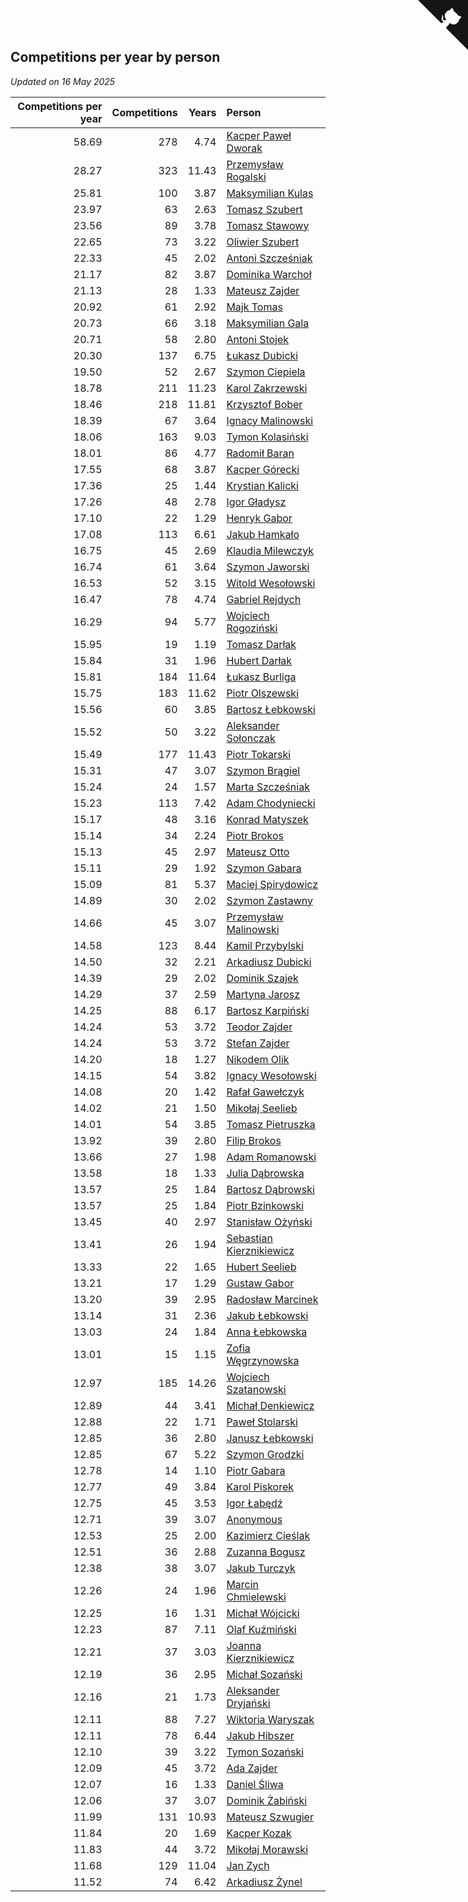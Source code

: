 ## Competitions per year by person

*Updated on 16 May 2025*

| Competitions per year | Competitions | Years | Person |
| ---: | ---: | ---: | :--- |
| 58.69 | 278 | 4.74 | [Kacper Paweł Dworak](https://www.worldcubeassociation.org/persons/2020DWOR01) |
| 28.27 | 323 | 11.43 | [Przemysław Rogalski](https://www.worldcubeassociation.org/persons/2013ROGA02) |
| 25.81 | 100 | 3.87 | [Maksymilian Kulas](https://www.worldcubeassociation.org/persons/2021KULA02) |
| 23.97 | 63 | 2.63 | [Tomasz Szubert](https://www.worldcubeassociation.org/persons/2022SZUB02) |
| 23.56 | 89 | 3.78 | [Tomasz Stawowy](https://www.worldcubeassociation.org/persons/2021STAW01) |
| 22.65 | 73 | 3.22 | [Oliwier Szubert](https://www.worldcubeassociation.org/persons/2022SZUB01) |
| 22.33 | 45 | 2.02 | [Antoni Szcześniak](https://www.worldcubeassociation.org/persons/2023SZCZ04) |
| 21.17 | 82 | 3.87 | [Dominika Warchoł](https://www.worldcubeassociation.org/persons/2021WARC01) |
| 21.13 | 28 | 1.33 | [Mateusz Zajder](https://www.worldcubeassociation.org/persons/2024ZAJD01) |
| 20.92 | 61 | 2.92 | [Majk Tomas](https://www.worldcubeassociation.org/persons/2022TOMA05) |
| 20.73 | 66 | 3.18 | [Maksymilian Gala](https://www.worldcubeassociation.org/persons/2022GALA01) |
| 20.71 | 58 | 2.80 | [Antoni Stojek](https://www.worldcubeassociation.org/persons/2022STOJ03) |
| 20.30 | 137 | 6.75 | [Łukasz Dubicki](https://www.worldcubeassociation.org/persons/2018DUBI01) |
| 19.50 | 52 | 2.67 | [Szymon Ciepiela](https://www.worldcubeassociation.org/persons/2022CIEP01) |
| 18.78 | 211 | 11.23 | [Karol Zakrzewski](https://www.worldcubeassociation.org/persons/2014ZAKR01) |
| 18.46 | 218 | 11.81 | [Krzysztof Bober](https://www.worldcubeassociation.org/persons/2013BOBE01) |
| 18.39 | 67 | 3.64 | [Ignacy Malinowski](https://www.worldcubeassociation.org/persons/2021MALI02) |
| 18.06 | 163 | 9.03 | [Tymon Kolasiński](https://www.worldcubeassociation.org/persons/2016KOLA02) |
| 18.01 | 86 | 4.77 | [Radomił Baran](https://www.worldcubeassociation.org/persons/2020BARA02) |
| 17.55 | 68 | 3.87 | [Kacper Górecki](https://www.worldcubeassociation.org/persons/2021GORE01) |
| 17.36 | 25 | 1.44 | [Krystian Kalicki](https://www.worldcubeassociation.org/persons/2023KALI10) |
| 17.26 | 48 | 2.78 | [Igor Gładysz](https://www.worldcubeassociation.org/persons/2022GLAD01) |
| 17.10 | 22 | 1.29 | [Henryk Gabor](https://www.worldcubeassociation.org/persons/2024GABO02) |
| 17.08 | 113 | 6.61 | [Jakub Hamkało](https://www.worldcubeassociation.org/persons/2018HAMK01) |
| 16.75 | 45 | 2.69 | [Klaudia Milewczyk](https://www.worldcubeassociation.org/persons/2022MILE05) |
| 16.74 | 61 | 3.64 | [Szymon Jaworski](https://www.worldcubeassociation.org/persons/2021JAWO01) |
| 16.53 | 52 | 3.15 | [Witold Wesołowski](https://www.worldcubeassociation.org/persons/2022WESO01) |
| 16.47 | 78 | 4.74 | [Gabriel Rejdych](https://www.worldcubeassociation.org/persons/2020REJD01) |
| 16.29 | 94 | 5.77 | [Wojciech Rogoziński](https://www.worldcubeassociation.org/persons/2019ROGO04) |
| 15.95 | 19 | 1.19 | [Tomasz Darłak](https://www.worldcubeassociation.org/persons/2024DARL01) |
| 15.84 | 31 | 1.96 | [Hubert Darłak](https://www.worldcubeassociation.org/persons/2023DARL03) |
| 15.81 | 184 | 11.64 | [Łukasz Burliga](https://www.worldcubeassociation.org/persons/2013BURL01) |
| 15.75 | 183 | 11.62 | [Piotr Olszewski](https://www.worldcubeassociation.org/persons/2013OLSZ02) |
| 15.56 | 60 | 3.85 | [Bartosz Łebkowski](https://www.worldcubeassociation.org/persons/2021LEBK01) |
| 15.52 | 50 | 3.22 | [Aleksander Sołonczak](https://www.worldcubeassociation.org/persons/2022SOLO01) |
| 15.49 | 177 | 11.43 | [Piotr Tokarski](https://www.worldcubeassociation.org/persons/2013TOKA01) |
| 15.31 | 47 | 3.07 | [Szymon Brągiel](https://www.worldcubeassociation.org/persons/2022BRAG03) |
| 15.24 | 24 | 1.57 | [Marta Szcześniak](https://www.worldcubeassociation.org/persons/2023SZCZ07) |
| 15.23 | 113 | 7.42 | [Adam Chodyniecki](https://www.worldcubeassociation.org/persons/2017CHOD02) |
| 15.17 | 48 | 3.16 | [Konrad Matyszek](https://www.worldcubeassociation.org/persons/2022MATY02) |
| 15.14 | 34 | 2.24 | [Piotr Brokos](https://www.worldcubeassociation.org/persons/2023BROK01) |
| 15.13 | 45 | 2.97 | [Mateusz Otto](https://www.worldcubeassociation.org/persons/2022OTTO01) |
| 15.11 | 29 | 1.92 | [Szymon Gabara](https://www.worldcubeassociation.org/persons/2023GABA01) |
| 15.09 | 81 | 5.37 | [Maciej Spirydowicz](https://www.worldcubeassociation.org/persons/2020SPIR01) |
| 14.89 | 30 | 2.02 | [Szymon Zastawny](https://www.worldcubeassociation.org/persons/2023ZAST01) |
| 14.66 | 45 | 3.07 | [Przemysław Malinowski](https://www.worldcubeassociation.org/persons/2022MALI01) |
| 14.58 | 123 | 8.44 | [Kamil Przybylski](https://www.worldcubeassociation.org/persons/2016PRZY01) |
| 14.50 | 32 | 2.21 | [Arkadiusz Dubicki](https://www.worldcubeassociation.org/persons/2023DUBI01) |
| 14.39 | 29 | 2.02 | [Dominik Szajek](https://www.worldcubeassociation.org/persons/2023SZAJ01) |
| 14.29 | 37 | 2.59 | [Martyna Jarosz](https://www.worldcubeassociation.org/persons/2022JARO01) |
| 14.25 | 88 | 6.17 | [Bartosz Karpiński](https://www.worldcubeassociation.org/persons/2019KARP03) |
| 14.24 | 53 | 3.72 | [Teodor Zajder](https://www.worldcubeassociation.org/persons/2021ZAJD03) |
| 14.24 | 53 | 3.72 | [Stefan Zajder](https://www.worldcubeassociation.org/persons/2021ZAJD02) |
| 14.20 | 18 | 1.27 | [Nikodem Olik](https://www.worldcubeassociation.org/persons/2024OLIK01) |
| 14.15 | 54 | 3.82 | [Ignacy Wesołowski](https://www.worldcubeassociation.org/persons/2021WESO01) |
| 14.08 | 20 | 1.42 | [Rafał Gawełczyk](https://www.worldcubeassociation.org/persons/2023GAWE01) |
| 14.02 | 21 | 1.50 | [Mikołaj Seelieb](https://www.worldcubeassociation.org/persons/2023SEEL04) |
| 14.01 | 54 | 3.85 | [Tomasz Pietruszka](https://www.worldcubeassociation.org/persons/2021PIET01) |
| 13.92 | 39 | 2.80 | [Filip Brokos](https://www.worldcubeassociation.org/persons/2022BROK03) |
| 13.66 | 27 | 1.98 | [Adam Romanowski](https://www.worldcubeassociation.org/persons/2023ROMA10) |
| 13.58 | 18 | 1.33 | [Julia Dąbrowska](https://www.worldcubeassociation.org/persons/2024DABR01) |
| 13.57 | 25 | 1.84 | [Bartosz Dąbrowski](https://www.worldcubeassociation.org/persons/2023DABR07) |
| 13.57 | 25 | 1.84 | [Piotr Bzinkowski](https://www.worldcubeassociation.org/persons/2023BZIN01) |
| 13.45 | 40 | 2.97 | [Stanisław Ożyński](https://www.worldcubeassociation.org/persons/2022OZYN01) |
| 13.41 | 26 | 1.94 | [Sebastian Kierznikiewicz](https://www.worldcubeassociation.org/persons/2023KIER02) |
| 13.33 | 22 | 1.65 | [Hubert Seelieb](https://www.worldcubeassociation.org/persons/2023SEEL02) |
| 13.21 | 17 | 1.29 | [Gustaw Gabor](https://www.worldcubeassociation.org/persons/2024GABO01) |
| 13.20 | 39 | 2.95 | [Radosław Marcinek](https://www.worldcubeassociation.org/persons/2022MARC05) |
| 13.14 | 31 | 2.36 | [Jakub Łebkowski](https://www.worldcubeassociation.org/persons/2023LEBK01) |
| 13.03 | 24 | 1.84 | [Anna Łebkowska](https://www.worldcubeassociation.org/persons/2023LEBK04) |
| 13.01 | 15 | 1.15 | [Zofia Węgrzynowska](https://www.worldcubeassociation.org/persons/2024WEGR01) |
| 12.97 | 185 | 14.26 | [Wojciech Szatanowski](https://www.worldcubeassociation.org/persons/2011SZAT01) |
| 12.89 | 44 | 3.41 | [Michał Denkiewicz](https://www.worldcubeassociation.org/persons/2021DENK01) |
| 12.88 | 22 | 1.71 | [Paweł Stolarski](https://www.worldcubeassociation.org/persons/2023STOL04) |
| 12.85 | 36 | 2.80 | [Janusz Łebkowski](https://www.worldcubeassociation.org/persons/2022LEBK01) |
| 12.85 | 67 | 5.22 | [Szymon Grodzki](https://www.worldcubeassociation.org/persons/2020GROD01) |
| 12.78 | 14 | 1.10 | [Piotr Gabara](https://www.worldcubeassociation.org/persons/2024GABA02) |
| 12.77 | 49 | 3.84 | [Karol Piskorek](https://www.worldcubeassociation.org/persons/2021PISK01) |
| 12.75 | 45 | 3.53 | [Igor Łabędź](https://www.worldcubeassociation.org/persons/2021LABE01) |
| 12.71 | 39 | 3.07 | [Anonymous](https://www.worldcubeassociation.org/persons/2022ANON03) |
| 12.53 | 25 | 2.00 | [Kazimierz Cieślak](https://www.worldcubeassociation.org/persons/2023CIES01) |
| 12.51 | 36 | 2.88 | [Zuzanna Bogusz](https://www.worldcubeassociation.org/persons/2022BOGU01) |
| 12.38 | 38 | 3.07 | [Jakub Turczyk](https://www.worldcubeassociation.org/persons/2022TURC02) |
| 12.26 | 24 | 1.96 | [Marcin Chmielewski](https://www.worldcubeassociation.org/persons/2023CHMI01) |
| 12.25 | 16 | 1.31 | [Michał Wójcicki](https://www.worldcubeassociation.org/persons/2024WOJC01) |
| 12.23 | 87 | 7.11 | [Olaf Kuźmiński](https://www.worldcubeassociation.org/persons/2018KUZM02) |
| 12.21 | 37 | 3.03 | [Joanna Kierznikiewicz](https://www.worldcubeassociation.org/persons/2022KIER01) |
| 12.19 | 36 | 2.95 | [Michał Sozański](https://www.worldcubeassociation.org/persons/2022SOZA02) |
| 12.16 | 21 | 1.73 | [Aleksander Dryjański](https://www.worldcubeassociation.org/persons/2023DRYJ01) |
| 12.11 | 88 | 7.27 | [Wiktoria Waryszak](https://www.worldcubeassociation.org/persons/2018WARY01) |
| 12.11 | 78 | 6.44 | [Jakub Hibszer](https://www.worldcubeassociation.org/persons/2018HIBS01) |
| 12.10 | 39 | 3.22 | [Tymon Sozański](https://www.worldcubeassociation.org/persons/2022SOZA01) |
| 12.09 | 45 | 3.72 | [Ada Zajder](https://www.worldcubeassociation.org/persons/2021ZAJD01) |
| 12.07 | 16 | 1.33 | [Daniel Śliwa](https://www.worldcubeassociation.org/persons/2024SLIW01) |
| 12.06 | 37 | 3.07 | [Dominik Żabiński](https://www.worldcubeassociation.org/persons/2022ZABI01) |
| 11.99 | 131 | 10.93 | [Mateusz Szwugier](https://www.worldcubeassociation.org/persons/2014SZWU01) |
| 11.84 | 20 | 1.69 | [Kacper Kozak](https://www.worldcubeassociation.org/persons/2023KOZA05) |
| 11.83 | 44 | 3.72 | [Mikołaj Morawski](https://www.worldcubeassociation.org/persons/2021MORA01) |
| 11.68 | 129 | 11.04 | [Jan Zych](https://www.worldcubeassociation.org/persons/2014ZYCH01) |
| 11.52 | 74 | 6.42 | [Arkadiusz Żynel](https://www.worldcubeassociation.org/persons/2018ZYNE01) |


<a href="https://github.com/noeruchangd/wca_statistics_vn" class="github-corner" aria-label="View source on Github"><svg width="80" height="80" viewBox="0 0 250 250" style="fill:#151513; color:#fff; position: absolute; top: 0; border: 0; right: 0;" aria-hidden="true"><path d="M0,0 L115,115 L130,115 L142,142 L250,250 L250,0 Z"></path><path d="M128.3,109.0 C113.8,99.7 119.0,89.6 119.0,89.6 C122.0,82.7 120.5,78.6 120.5,78.6 C119.2,72.0 123.4,76.3 123.4,76.3 C127.3,80.9 125.5,87.3 125.5,87.3 C122.9,97.6 130.6,101.9 134.4,103.2" fill="currentColor" style="transform-origin: 130px 106px;" class="octo-arm"></path><path d="M115.0,115.0 C114.9,115.1 118.7,116.5 119.8,115.4 L133.7,101.6 C136.9,99.2 139.9,98.4 142.2,98.6 C133.8,88.0 127.5,74.4 143.8,58.0 C148.5,53.4 154.0,51.2 159.7,51.0 C160.3,49.4 163.2,43.6 171.4,40.1 C171.4,40.1 176.1,42.5 178.8,56.2 C183.1,58.6 187.2,61.8 190.9,65.4 C194.5,69.0 197.7,73.2 200.1,77.6 C213.8,80.2 216.3,84.9 216.3,84.9 C212.7,93.1 206.9,96.0 205.4,96.6 C205.1,102.4 203.0,107.8 198.3,112.5 C181.9,128.9 168.3,122.5 157.7,114.1 C157.9,116.9 156.7,120.9 152.7,124.9 L141.0,136.5 C139.8,137.7 141.6,141.9 141.8,141.8 Z" fill="currentColor" class="octo-body"></path></svg></a><style>.github-corner:hover .octo-arm{animation:octocat-wave 560ms ease-in-out}@keyframes octocat-wave{0%,100%{transform:rotate(0)}20%,60%{transform:rotate(-25deg)}40%,80%{transform:rotate(10deg)}}@media (max-width:500px){.github-corner:hover .octo-arm{animation:none}.github-corner .octo-arm{animation:octocat-wave 560ms ease-in-out}}</style>
